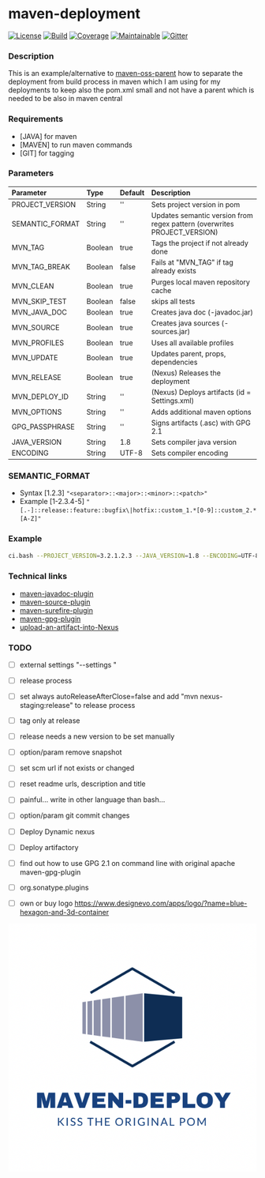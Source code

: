 # maven-deployment

[![License][License-Image]][License-Url]
[![Build][Build-Status-Image]][Build-Status-Url] 
[![Coverage][Coverage-image]][Coverage-Url] 
[![Maintainable][Maintainable-image]][Maintainable-Url] 
[![Gitter][Gitter-image]][Gitter-Url] 

### Description
This is an example/alternative to [maven-oss-parent](https://github.com/YunaBraska/maven-oss-parent) how to separate the deployment from build process in maven which I am using for my deployments to keep also the pom.xml small and not have a parent which is needed to be also in maven central 

### Requirements
* \[JAVA\] for maven 
* \[MAVEN\] to run maven commands 
* \[GIT\] for tagging

### Parameters
| Parameter       | Type    | Default |  Description                                                               |
|:----------------|:--------|:--------|:---------------------------------------------------------------------------|
| PROJECT_VERSION | String  | ''      | Sets project version in pom                                                |
| SEMANTIC_FORMAT | String  | ''      | Updates semantic version from regex pattern (overwrites PROJECT_VERSION)   |
| MVN_TAG         | Boolean | true    | Tags the project if not already done                                       |
| MVN_TAG_BREAK   | Boolean | false   | Fails at "MVN_TAG" if tag already exists                                   |
| MVN_CLEAN       | Boolean | true    | Purges local maven repository cache                                        |
| MVN_SKIP_TEST   | Boolean | false   | skips all tests                                                            |
| MVN_JAVA_DOC    | Boolean | true    | Creates java doc (-javadoc.jar)                                            |
| MVN_SOURCE      | Boolean | true    | Creates java sources (-sources.jar)                                        |
| MVN_PROFILES    | Boolean | true    | Uses all available profiles                                                |
| MVN_UPDATE      | Boolean | true    | Updates parent, props, dependencies                                        |
| MVN_RELEASE     | Boolean | true    | (Nexus) Releases the deployment                                            |
| MVN_DEPLOY_ID   | String  | ''      | (Nexus) Deploys artifacts (id = Settings.xml)                              |
| MVN_OPTIONS     | String  | ''      | Adds additional maven options                                              |
| GPG_PASSPHRASE  | String  | ''      | Signs artifacts (.asc) with GPG 2.1                                        |
| JAVA_VERSION    | String  | 1.8     | Sets compiler java version                                                 |
| ENCODING        | String  | UTF-8   | Sets compiler encoding                                                     |

### SEMANTIC_FORMAT
* Syntax \[1.2.3\]
````"<separator>::<major>::<minor>::<patch>"````
* Example \[1-2.3.4-5\]
````"[.-]::release::feature::bugfix\|hotfix::custom_1.*[0-9]::custom_2.*[A-Z]"````

### Example
````bash
ci.bash --PROJECT_VERSION=3.2.1.2.3 --JAVA_VERSION=1.8 --ENCODING=UTF-8 --MVN_PROFILES=true --MVN_CLEAN=true --MVN_UPDATE=true --MVN_JAVA_DOC=true --MVN_SOURCE=true --GIT_TAG=true
````

### Technical links
* [maven-javadoc-plugin](https://maven.apache.org/plugins/maven-javadoc-plugin/)
* [maven-source-plugin](https://maven.apache.org/plugins/maven-source-plugin/)
* [maven-surefire-plugin](http://maven.apache.org/surefire/maven-surefire-plugin/test-mojo.html)
* [maven-gpg-plugin](http://maven.apache.org/plugins/maven-gpg-plugin/usage.html)
* [upload-an-artifact-into-Nexus](https://support.sonatype.com/hc/en-us/articles/213465818-How-can-I-programmatically-upload-an-artifact-into-Nexus-2-)

### TODO
* [ ] external settings "--settings "
* [ ] release process
* [ ] set always autoReleaseAfterClose=false and add "mvn nexus-staging:release" to release process
* [ ] tag only at release
* [ ] release needs a new version to be set manually
* [ ] option/param remove snapshot
* [ ] set scm url if not exists or changed
* [ ] reset readme urls, description and title
* [ ] painful... write in other language than bash...
* [ ] option/param git commit changes
* [ ] Deploy Dynamic nexus
* [ ] Deploy artifactory

* [ ] find out how to use GPG 2.1 on command line with original apache maven-gpg-plugin
* [ ] org.sonatype.plugins
* [ ] own or buy logo https://www.designevo.com/apps/logo/?name=blue-hexagon-and-3d-container

![maven-deployment](src/main/resources/banner.png "maven-deployment")

[License-Url]: https://www.apache.org/licenses/LICENSE-2.0
[License-Image]: https://img.shields.io/badge/License-Apache2-blue.svg
[github-release]: https://github.com/YunaBraska/maven-deployment
[Build-Status-Url]: https://travis-ci.org/YunaBraska/maven-deployment
[Build-Status-Image]: https://travis-ci.org/YunaBraska/maven-deployment.svg?branch=master
[Coverage-Url]: https://codecov.io/gh/YunaBraska/maven-deployment?branch=master
[Coverage-image]: https://codecov.io/gh/YunaBraska/maven-deployment/branch/master/graphs/badge.svg
[Version-url]: https://github.com/YunaBraska/maven-deployment
[Version-image]: https://badge.fury.io/gh/YunaBraska%2Fmaven-deployment.svg
[Central-url]: https://search.maven.org/#search%7Cga%7C1%7Ca%3A%22maven-deployment%22
[Central-image]: https://maven-badges.herokuapp.com/maven-central/berlin.yuna/maven-deployment/badge.svg
[Maintainable-Url]: https://codeclimate.com/github/YunaBraska/maven-deployment
[Maintainable-image]: https://codeclimate.com/github/YunaBraska/maven-deployment.svg
[Gitter-Url]: https://gitter.im/nats-streaming-server-embedded/Lobby
[Gitter-image]: https://img.shields.io/badge/gitter-join%20chat%20%E2%86%92-brightgreen.svg
[Javadoc-url]: http://javadoc.io/doc/berlin.yuna/maven-deployment
[Javadoc-image]: http://javadoc.io/badge/berlin.yuna/maven-deployment.svg